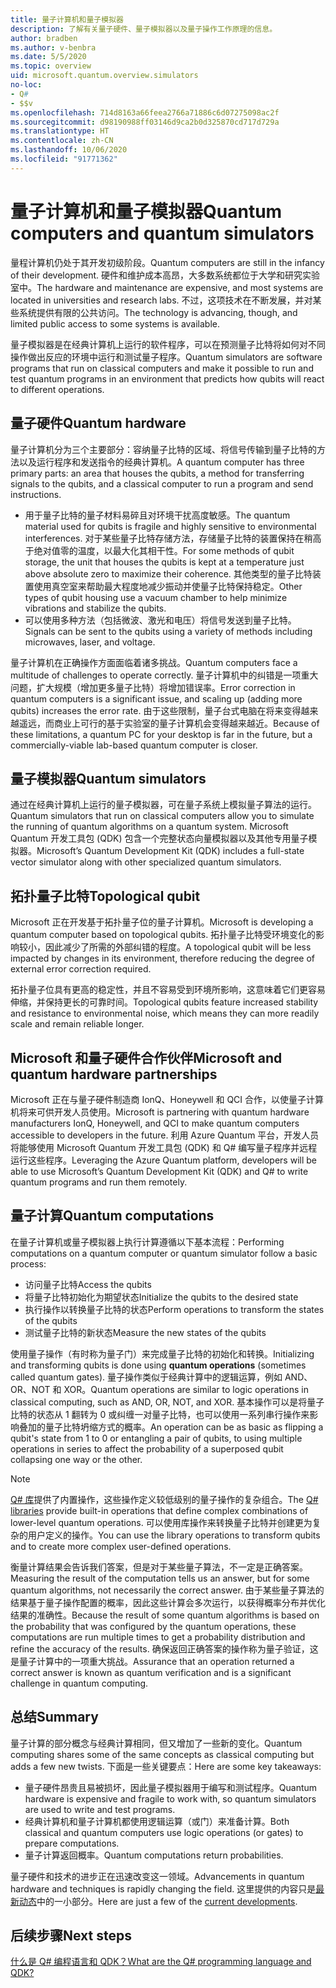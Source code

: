```yaml
---
title: 量子计算机和量子模拟器
description: 了解有关量子硬件、量子模拟器以及量子操作工作原理的信息。
author: bradben
ms.author: v-benbra
ms.date: 5/5/2020
ms.topic: overview
uid: microsoft.quantum.overview.simulators
no-loc:
- Q#
- $$v
ms.openlocfilehash: 714d8163a66feea2766a71886c6d07275098ac2f
ms.sourcegitcommit: d98190988ff03146d9ca2b0d325870cd717d729a
ms.translationtype: HT
ms.contentlocale: zh-CN
ms.lasthandoff: 10/06/2020
ms.locfileid: "91771362"
---
```

# <a name="quantum-computers-and-quantum-simulators"></a><span data-ttu-id="dfa80-103">量子计算机和量子模拟器</span><span class="sxs-lookup"><span data-stu-id="dfa80-103">Quantum computers and quantum simulators</span></span>

<span data-ttu-id="dfa80-104">量程计算机仍处于其开发初级阶段。</span><span class="sxs-lookup"><span data-stu-id="dfa80-104">Quantum computers are still in the infancy of their development.</span></span> <span data-ttu-id="dfa80-105">硬件和维护成本高昂，大多数系统都位于大学和研究实验室中。</span><span class="sxs-lookup"><span data-stu-id="dfa80-105">The hardware and maintenance are expensive, and most systems are located in universities and research labs.</span></span> <span data-ttu-id="dfa80-106">不过，这项技术在不断发展，并对某些系统提供有限的公共访问。</span><span class="sxs-lookup"><span data-stu-id="dfa80-106">The technology is advancing, though, and limited public access to some systems is available.</span></span>

<span data-ttu-id="dfa80-107">量子模拟器是在经典计算机上运行的软件程序，可以在预测量子比特将如何对不同操作做出反应的环境中运行和测试量子程序。</span><span class="sxs-lookup"><span data-stu-id="dfa80-107">Quantum simulators are software programs that run on classical computers and make it possible to run and test quantum programs in an environment that predicts how qubits will react to different operations.</span></span>

## <a name="quantum-hardware"></a><span data-ttu-id="dfa80-108">量子硬件</span><span class="sxs-lookup"><span data-stu-id="dfa80-108">Quantum hardware</span></span>

<span data-ttu-id="dfa80-109">量子计算机分为三个主要部分：容纳量子比特的区域、将信号传输到量子比特的方法以及运行程序和发送指令的经典计算机。</span><span class="sxs-lookup"><span data-stu-id="dfa80-109">A quantum computer has three primary parts: an area that houses the qubits, a method for transferring signals to the qubits, and a classical computer to run a program and send instructions.</span></span>

- <span data-ttu-id="dfa80-110">用于量子比特的量子材料易碎且对环境干扰高度敏感。</span><span class="sxs-lookup"><span data-stu-id="dfa80-110">The quantum material used for qubits is fragile and highly sensitive to environmental interferences.</span></span> <span data-ttu-id="dfa80-111">对于某些量子比特存储方法，存储量子比特的装置保持在稍高于绝对值零的温度，以最大化其相干性。</span><span class="sxs-lookup"><span data-stu-id="dfa80-111">For some methods of qubit storage, the unit that houses the qubits is kept at a temperature just above absolute zero to maximize their coherence.</span></span> <span data-ttu-id="dfa80-112">其他类型的量子比特装置使用真空室来帮助最大程度地减少振动并使量子比特保持稳定。</span><span class="sxs-lookup"><span data-stu-id="dfa80-112">Other types of qubit housing use a vacuum chamber to help minimize vibrations and stabilize the qubits.</span></span>  
- <span data-ttu-id="dfa80-113">可以使用多种方法（包括微波、激光和电压）将信号发送到量子比特。</span><span class="sxs-lookup"><span data-stu-id="dfa80-113">Signals can be sent to the qubits using a variety of methods including microwaves, laser, and voltage.</span></span>

<span data-ttu-id="dfa80-114">量子计算机在正确操作方面面临着诸多挑战。</span><span class="sxs-lookup"><span data-stu-id="dfa80-114">Quantum computers face a multitude of challenges to operate correctly.</span></span> <span data-ttu-id="dfa80-115">量子计算机中的纠错是一项重大问题，扩大规模（增加更多量子比特）将增加错误率。</span><span class="sxs-lookup"><span data-stu-id="dfa80-115">Error correction in quantum computers is a significant issue, and scaling up (adding more qubits) increases the error rate.</span></span> <span data-ttu-id="dfa80-116">由于这些限制，量子台式电脑在将来变得越来越遥远，而商业上可行的基于实验室的量子计算机会变得越来越近。</span><span class="sxs-lookup"><span data-stu-id="dfa80-116">Because of these limitations, a quantum PC for your desktop is far in the future, but a commercially-viable lab-based quantum computer is closer.</span></span>

## <a name="quantum-simulators"></a><span data-ttu-id="dfa80-117">量子模拟器</span><span class="sxs-lookup"><span data-stu-id="dfa80-117">Quantum simulators</span></span>

<span data-ttu-id="dfa80-118">通过在经典计算机上运行的量子模拟器，可在量子系统上模拟量子算法的运行。</span><span class="sxs-lookup"><span data-stu-id="dfa80-118">Quantum simulators that run on classical computers allow you to simulate the running of quantum algorithms on a quantum system.</span></span>  <span data-ttu-id="dfa80-119">Microsoft Quantum 开发工具包 (QDK) 包含一个完整状态向量模拟器以及其他专用量子模拟器。</span><span class="sxs-lookup"><span data-stu-id="dfa80-119">Microsoft’s Quantum Development Kit (QDK) includes a full-state vector simulator along with other specialized quantum simulators.</span></span>

## <a name="topological-qubit"></a><span data-ttu-id="dfa80-120">拓扑量子比特</span><span class="sxs-lookup"><span data-stu-id="dfa80-120">Topological qubit</span></span>

<span data-ttu-id="dfa80-121">Microsoft 正在开发基于拓扑量子位的量子计算机。</span><span class="sxs-lookup"><span data-stu-id="dfa80-121">Microsoft is developing a quantum computer based on topological qubits.</span></span> <span data-ttu-id="dfa80-122">拓扑量子比特受环境变化的影响较小，因此减少了所需的外部纠错的程度。</span><span class="sxs-lookup"><span data-stu-id="dfa80-122">A topological qubit will be less impacted by changes in its environment, therefore reducing the degree of external error correction required.</span></span>

<span data-ttu-id="dfa80-123">拓扑量子位具有更高的稳定性，并且不容易受到环境所影响，这意味着它们更容易伸缩，并保持更长的可靠时间。</span><span class="sxs-lookup"><span data-stu-id="dfa80-123">Topological qubits feature increased stability and resistance to environmental noise, which means they can more readily scale and remain reliable longer.</span></span>

## <a name="microsoft-and-quantum-hardware-partnerships"></a><span data-ttu-id="dfa80-124">Microsoft 和量子硬件合作伙伴</span><span class="sxs-lookup"><span data-stu-id="dfa80-124">Microsoft and quantum hardware partnerships</span></span>

<span data-ttu-id="dfa80-125">Microsoft 正在与量子硬件制造商 IonQ、Honeywell 和 QCI 合作，以使量子计算机将来可供开发人员使用。</span><span class="sxs-lookup"><span data-stu-id="dfa80-125">Microsoft is partnering with quantum hardware manufacturers IonQ, Honeywell, and QCI to make quantum computers accessible to developers in the future.</span></span> <span data-ttu-id="dfa80-126">利用 Azure Quantum 平台，开发人员将能够使用 Microsoft Quantum 开发工具包 (QDK) 和 Q# 编写量子程序并远程运行这些程序。</span><span class="sxs-lookup"><span data-stu-id="dfa80-126">Leveraging the Azure Quantum platform, developers will be able to use Microsoft’s Quantum Development Kit (QDK) and Q# to write quantum programs and run them remotely.</span></span>

## <a name="quantum-computations"></a><span data-ttu-id="dfa80-127">量子计算</span><span class="sxs-lookup"><span data-stu-id="dfa80-127">Quantum computations</span></span>

<span data-ttu-id="dfa80-128">在量子计算机或量子模拟器上执行计算遵循以下基本流程：</span><span class="sxs-lookup"><span data-stu-id="dfa80-128">Performing computations on a quantum computer or quantum simulator follow a basic process:</span></span>

- <span data-ttu-id="dfa80-129">访问量子比特</span><span class="sxs-lookup"><span data-stu-id="dfa80-129">Access the qubits</span></span>
- <span data-ttu-id="dfa80-130">将量子比特初始化为期望状态</span><span class="sxs-lookup"><span data-stu-id="dfa80-130">Initialize the qubits to the desired state</span></span>
- <span data-ttu-id="dfa80-131">执行操作以转换量子比特的状态</span><span class="sxs-lookup"><span data-stu-id="dfa80-131">Perform operations to transform the states of the qubits</span></span>
- <span data-ttu-id="dfa80-132">测试量子比特的新状态</span><span class="sxs-lookup"><span data-stu-id="dfa80-132">Measure the new states of the qubits</span></span>

<span data-ttu-id="dfa80-133">使用量子操作（有时称为量子门）来完成量子比特的初始化和转换。</span><span class="sxs-lookup"><span data-stu-id="dfa80-133">Initializing and transforming qubits is done using **quantum operations** (sometimes called quantum gates).</span></span> <span data-ttu-id="dfa80-134">量子操作类似于经典计算中的逻辑运算，例如 AND、OR、NOT 和 XOR。</span><span class="sxs-lookup"><span data-stu-id="dfa80-134">Quantum operations are similar to logic operations in classical computing, such as AND, OR, NOT, and XOR.</span></span> <span data-ttu-id="dfa80-135">基本操作可以是将量子比特的状态从 1 翻转为 0 或纠缠一对量子比特，也可以使用一系列串行操作来影响叠加的量子比特坍缩方式的概率。</span><span class="sxs-lookup"><span data-stu-id="dfa80-135">An operation can be as basic as flipping a qubit's state from 1 to 0 or entangling a pair of qubits, to using multiple operations in series to affect the probability of a superposed qubit collapsing one way or the other.</span></span>

> [!NOTE] 
> <span data-ttu-id="dfa80-136">[Q# 库](xref:microsoft.quantum.libraries)提供了内置操作，这些操作定义较低级别的量子操作的复杂组合。</span><span class="sxs-lookup"><span data-stu-id="dfa80-136">The [Q# libraries](xref:microsoft.quantum.libraries) provide built-in operations that define complex combinations of lower-level quantum operations.</span></span> <span data-ttu-id="dfa80-137">可以使用库操作来转换量子比特并创建更为复杂的用户定义的操作。</span><span class="sxs-lookup"><span data-stu-id="dfa80-137">You can use the library operations to transform qubits and to create more complex user-defined operations.</span></span>  

<span data-ttu-id="dfa80-138">衡量计算结果会告诉我们答案，但是对于某些量子算法，不一定是正确答案。</span><span class="sxs-lookup"><span data-stu-id="dfa80-138">Measuring the result of the computation tells us an answer, but for some quantum algorithms, not necessarily the correct answer.</span></span> <span data-ttu-id="dfa80-139">由于某些量子算法的结果基于量子操作配置的概率，因此这些计算会多次运行，以获得概率分布并优化结果的准确性。</span><span class="sxs-lookup"><span data-stu-id="dfa80-139">Because the result of some quantum algorithms is based on the probability that was configured by the quantum operations, these computations are run multiple times to get a probability distribution and refine the accuracy of the results.</span></span>  <span data-ttu-id="dfa80-140">确保返回正确答案的操作称为量子验证，这是量子计算中的一项重大挑战。</span><span class="sxs-lookup"><span data-stu-id="dfa80-140">Assurance that an operation returned a correct answer is known as quantum verification and is a significant challenge in quantum computing.</span></span>

## <a name="summary"></a><span data-ttu-id="dfa80-141">总结</span><span class="sxs-lookup"><span data-stu-id="dfa80-141">Summary</span></span>

<span data-ttu-id="dfa80-142">量子计算的部分概念与经典计算相同，但又增加了一些新的变化。</span><span class="sxs-lookup"><span data-stu-id="dfa80-142">Quantum computing shares some of the same concepts as classical computing but adds a few new twists.</span></span> <span data-ttu-id="dfa80-143">下面是一些关键要点：</span><span class="sxs-lookup"><span data-stu-id="dfa80-143">Here are some key takeaways:</span></span>

- <span data-ttu-id="dfa80-144">量子硬件昂贵且易被损坏，因此量子模拟器用于编写和测试程序。</span><span class="sxs-lookup"><span data-stu-id="dfa80-144">Quantum hardware is expensive and fragile to work with, so quantum simulators are used to write and test programs.</span></span>
- <span data-ttu-id="dfa80-145">经典计算机和量子计算机都使用逻辑运算（或门）来准备计算。</span><span class="sxs-lookup"><span data-stu-id="dfa80-145">Both classical and quantum computers use logic operations (or gates) to prepare computations.</span></span>
- <span data-ttu-id="dfa80-146">量子计算返回概率。</span><span class="sxs-lookup"><span data-stu-id="dfa80-146">Quantum computations return probabilities.</span></span>

<span data-ttu-id="dfa80-147">量子硬件和技术的进步正在迅速改变这一领域。</span><span class="sxs-lookup"><span data-stu-id="dfa80-147">Advancements in quantum hardware and techniques is rapidly changing the field.</span></span> <span data-ttu-id="dfa80-148">这里提供的内容只是[最新动态](https://phys.org/search/?search=quantum+computer&s=0)中的一小部分。</span><span class="sxs-lookup"><span data-stu-id="dfa80-148">Here are just a few of the [current developments](https://phys.org/search/?search=quantum+computer&s=0).</span></span>

## <a name="next-steps"></a><span data-ttu-id="dfa80-149">后续步骤</span><span class="sxs-lookup"><span data-stu-id="dfa80-149">Next steps</span></span>

[<span data-ttu-id="dfa80-150">什么是 Q# 编程语言和 QDK？</span><span class="sxs-lookup"><span data-stu-id="dfa80-150">What are the Q# programming language and QDK?</span></span>](xref:microsoft.quantum.overview.q-sharp)
